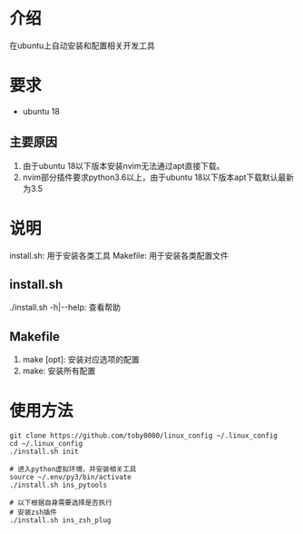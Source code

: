 # 介绍
在ubuntu上自动安装和配置相关开发工具

# 要求
- ubuntu 18

## 主要原因
1. 由于ubuntu 18以下版本安装nvim无法通过apt直接下载。
2. nvim部分插件要求python3.6以上，由于ubuntu 18以下版本apt下载默认最新为3.5

# 说明
install.sh: 用于安装各类工具
Makefile: 用于安装各类配置文件

## install.sh
./install.sh -h|--help: 查看帮助

## Makefile
1. make [opt]: 安装对应选项的配置
2. make: 安装所有配置

# 使用方法
``````
git clone https://github.com/toby0000/linux_config ~/.linux_config
cd ~/.linux_config
./install.sh init

# 进入python虚拟环境，并安装相关工具
source ~/.env/py3/bin/activate
./install.sh ins_pytools

# 以下根据自身需要选择是否执行
# 安装zsh插件
./install.sh ins_zsh_plug
````````
